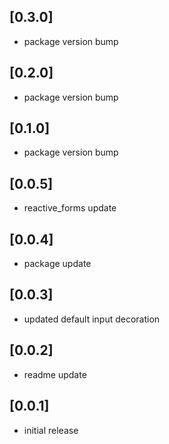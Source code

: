 ## [0.3.0]
* package version bump

## [0.2.0]
* package version bump

## [0.1.0]
* package version bump

## [0.0.5]
* reactive_forms update

## [0.0.4]
* package update

## [0.0.3]
* updated default input decoration

## [0.0.2]
* readme update

## [0.0.1]
* initial release
